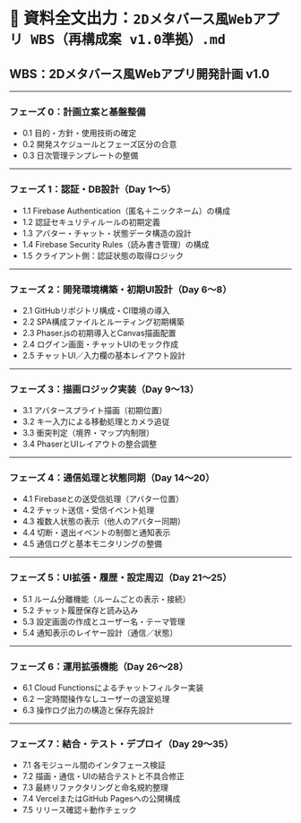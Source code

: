 # 📄 資料全文出力：`2Dメタバース風Webアプリ WBS（再構成案 v1.0準拠）.md`

## WBS：2Dメタバース風Webアプリ開発計画 v1.0

---

### フェーズ 0：計画立案と基盤整備
- 0.1 目的・方針・使用技術の確定
- 0.2 開発スケジュールとフェーズ区分の合意
- 0.3 日次管理テンプレートの整備

---

### フェーズ 1：認証・DB設計（Day 1〜5）
- 1.1 Firebase Authentication（匿名＋ニックネーム）の構成
- 1.2 認証セキュリティルールの初期定義
- 1.3 アバター・チャット・状態データ構造の設計
- 1.4 Firebase Security Rules（読み書き管理）の構成
- 1.5 クライアント側：認証状態の取得ロジック

---

### フェーズ 2：開発環境構築・初期UI設計（Day 6〜8）
- 2.1 GitHubリポジトリ構成・CI環境の導入
- 2.2 SPA構成ファイルとルーティング初期構築
- 2.3 Phaser.jsの初期導入とCanvas描画配置
- 2.4 ログイン画面・チャットUIのモック作成
- 2.5 チャットUI／入力欄の基本レイアウト設計

---

### フェーズ 3：描画ロジック実装（Day 9〜13）
- 3.1 アバタースプライト描画（初期位置）
- 3.2 キー入力による移動処理とカメラ追従
- 3.3 衝突判定（境界・マップ内制限）
- 3.4 PhaserとUIレイアウトの整合調整

---

### フェーズ 4：通信処理と状態同期（Day 14〜20）
- 4.1 Firebaseとの送受信処理（アバター位置）
- 4.2 チャット送信・受信イベント処理
- 4.3 複数人状態の表示（他人のアバター同期）
- 4.4 切断・退出イベントの制御と通知表示
- 4.5 通信ログと基本モニタリングの整備

---

### フェーズ 5：UI拡張・履歴・設定周辺（Day 21〜25）
- 5.1 ルーム分離機能（ルームごとの表示・接続）
- 5.2 チャット履歴保存と読み込み
- 5.3 設定画面の作成とユーザー名・テーマ管理
- 5.4 通知表示のレイヤー設計（通信／状態）

---

### フェーズ 6：運用拡張機能（Day 26〜28）
- 6.1 Cloud Functionsによるチャットフィルター実装
- 6.2 一定時間操作なしユーザーの退室処理
- 6.3 操作ログ出力の構造と保存先設計

---

### フェーズ 7：結合・テスト・デプロイ（Day 29〜35）
- 7.1 各モジュール間のインタフェース検証
- 7.2 描画・通信・UIの結合テストと不具合修正
- 7.3 最終リファクタリングと命名規約整理
- 7.4 VercelまたはGitHub Pagesへの公開構成
- 7.5 リリース確認＋動作チェック
